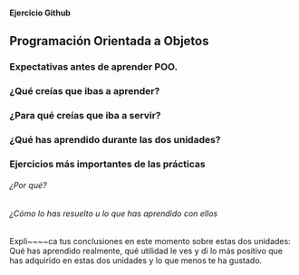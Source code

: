 #### Ejercicio Github
## Programación Orientada a Objetos

### Expectativas antes de aprender POO. 

### ¿Qué creías que ibas a aprender?
### ¿Para qué creías que iba a servir?
### ¿Qué has aprendido durante las dos unidades?
### Ejercicios más importantes de las prácticas  
###### ¿Por qué? 
###### ¿Cómo lo has resuelto u lo que has aprendido con ellos
Expli~~~~ca tus conclusiones en este momento sobre estas dos unidades: Qué has aprendido realmente, qué utilidad le ves y di lo más positivo que has adquirido en estas dos unidades y lo que menos te ha gustado.